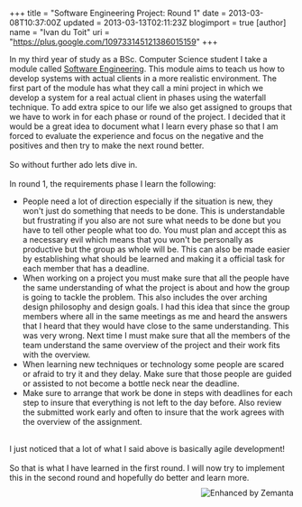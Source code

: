 +++
title = "Software Engineering Project: Round 1"
date = 2013-03-08T10:37:00Z
updated = 2013-03-13T02:11:23Z
blogimport = true 
[author]
	name = "Ivan du Toit"
	uri = "https://plus.google.com/109733145121386015159"
+++

In my third year of study as a BSc. Computer Science student I take a module called <a class="zem_slink" href="http://en.wikipedia.org/wiki/Software_engineering" rel="wikipedia" target="_blank" title="Software engineering">Software Engineering</a>. This module aims to teach us how to develop systems with actual clients in a more realistic environment. The first part of the module has what they call a mini project in which we develop a system for a real actual client in phases using the waterfall technique. To add extra spice to our life we also get assigned to groups that we have to work in for each phase or round of the project. I decided that it would be a great idea to document what I learn every phase so that I am forced to&nbsp;evaluate&nbsp;the&nbsp;experience&nbsp;and focus on the negative and the positives and then try to make the next round better.<br /><br />So without&nbsp;further&nbsp;ado lets dive in.<br /><br />In round 1, the requirements phase I learn the following:<br /><ul><li>People need a lot of direction&nbsp;especially&nbsp;if the situation is new, they won't just do something that needs to be done. This is understandable but frustrating if you also are not sure what needs to be done but you have to tell other people what too do. You must plan and accept this as a&nbsp;necessary&nbsp;evil which means that you won't be personally as productive but the group as whole will be.&nbsp;This can also be made easier by&nbsp;establishing&nbsp;what should be learned and making it a official task for each member that has a deadline.</li><li>When working on a project you must make sure that all the people have the same understanding of what the project is about and how the group is going to tackle the problem. This also includes the over arching design&nbsp;philosophy&nbsp;and design goals. I had this idea that since the group members where all in the same meetings as me and heard the answers that I heard that they would have close to the same understanding. This was very wrong. Next time I must make sure that all the members of the team understand the same overview of the project and their work fits with the overview.</li><li>When learning new&nbsp;techniques&nbsp;or technology some people are scared or afraid to try it and they delay. Make sure that those people are guided or&nbsp;assisted&nbsp;to not become a bottle neck near the deadline.</li><li>Make sure to arrange that work be done in steps with deadlines for each step to insure that everything is not left to the day before. Also review the submitted work early and often to insure that the work agrees with the overview of the assignment.</li></ul><br />I just noticed that a lot of what I said above is&nbsp;basically&nbsp;agile&nbsp;development!<br /><br />So that is what I have learned in the first round. I will now try to implement this in the second round and hopefully do better and learn more.<br />  <div class="zemanta-pixie" style="height: 15px; margin-top: 10px;"><a class="zemanta-pixie-a" href="http://www.zemanta.com/?px" title="Enhanced by Zemanta"><img alt="Enhanced by Zemanta" class="zemanta-pixie-img" src="http://img.zemanta.com/zemified_h.png?x-id=958f2458-b2d0-4140-b700-ca68d47f3d08" style="border: none; float: right;" /></a></div>
